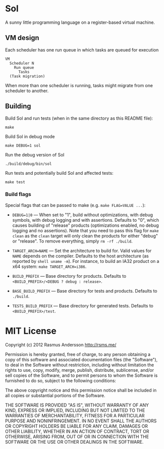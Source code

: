 # Sol

A sunny little programming language on a register-based virtual machine.


## VM design

Each scheduler has one run queue in which tasks are queued for execution

    VM
      Scheduler N
        Run queue
          Tasks
      (Task migration)

When more than one scheduler is running, tasks might migrate from one scheduler
to another.


## Building

Build Sol and run tests (when in the same directory as this README file):

    make

Build Sol in debug mode

    make DEBUG=1 sol

Run the debug version of Sol

    ./build/debug/bin/sol

Run tests and potentially build Sol and affected tests:

    make test

### Build flags

Special flags that can be passed to make (e.g. `make FLAG=VALUE ...`):

- `DEBUG=1|0` — When set to "1", build without optimizations, with debug symbols, with debug logging and with assertions. Defaults to "0", which causes building of "release" products (optimizations enabled, no debug logging and no assertions). Note that you need to pass this flag for `make clean` as the `clean` target will only clean the products for either "debug" or "release". To remove everything, simply `rm -rf ./build`.

- `TARGET_ARCH=NAME` — Set the architecture to build for. Valid values for `NAME` depends on the compiler. Defaults to the host architecture (as reported by `shell uname -m`). For instance, to build an IA32 product on a x64 system: `make TARGET_ARCH=i386`.

- `BUILD_PREFIX` — Base directory for products. Defaults to `<BUILD_PREFIX>/<DEBUG ? debug : release>`.

- `BASE_BUILD_PREFIX` — Base directory for tests and products. Defaults to `./build`.

- `TESTS_BUILD_PREFIX` — Base directory for generated tests. Defaults to `<BUILD_PREFIX>/test`.

# MIT License

Copyright (c) 2012 Rasmus Andersson <http://rsms.me/>

Permission is hereby granted, free of charge, to any person obtaining a copy
of this software and associated documentation files (the "Software"), to deal
in the Software without restriction, including without limitation the rights
to use, copy, modify, merge, publish, distribute, sublicense, and/or sell
copies of the Software, and to permit persons to whom the Software is
furnished to do so, subject to the following conditions:

The above copyright notice and this permission notice shall be included in
all copies or substantial portions of the Software.

THE SOFTWARE IS PROVIDED "AS IS", WITHOUT WARRANTY OF ANY KIND, EXPRESS OR
IMPLIED, INCLUDING BUT NOT LIMITED TO THE WARRANTIES OF MERCHANTABILITY,
FITNESS FOR A PARTICULAR PURPOSE AND NONINFRINGEMENT. IN NO EVENT SHALL THE
AUTHORS OR COPYRIGHT HOLDERS BE LIABLE FOR ANY CLAIM, DAMAGES OR OTHER
LIABILITY, WHETHER IN AN ACTION OF CONTRACT, TORT OR OTHERWISE, ARISING FROM,
OUT OF OR IN CONNECTION WITH THE SOFTWARE OR THE USE OR OTHER DEALINGS IN
THE SOFTWARE.
